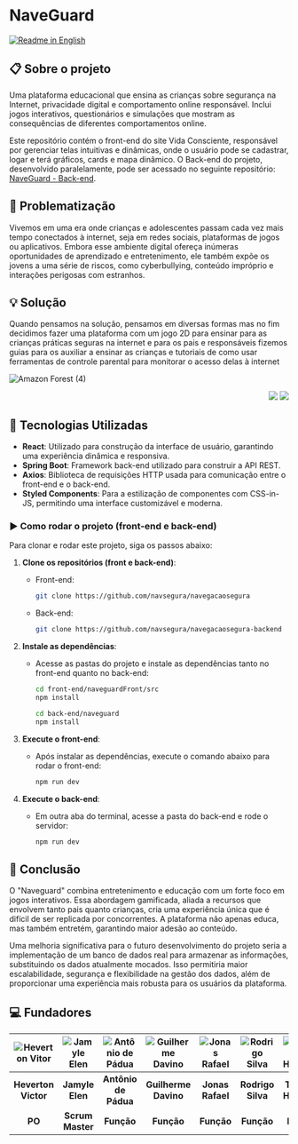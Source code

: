 # NaveGuard
[![Readme in English](https://img.shields.io/badge/README-English-green)](./README_EN.md)

## 📋 Sobre o projeto
Uma plataforma educacional que ensina as crianças sobre segurança na Internet, privacidade digital e comportamento online responsável. Inclui jogos interativos, questionários e simulações que mostram as consequências de diferentes comportamentos online.

Este repositório contém o front-end do site Vida Consciente, responsável por gerenciar telas intuitivas e dinâmicas, onde o usuário pode se cadastrar, logar e terá gráficos, cards e mapa dinâmico. O Back-end do projeto, desenvolvido paralelamente, pode ser acessado no seguinte repositório: [NaveGuard - Back-end](https://github.com/navsegura/navegacaosegura-backend).

## 🚫 Problematização
Vivemos em uma era onde crianças e adolescentes passam cada vez mais tempo conectados à internet, seja em redes sociais, plataformas de jogos ou aplicativos. Embora esse ambiente digital ofereça inúmeras oportunidades de aprendizado e entretenimento, ele também expõe os jovens a uma série de riscos, como cyberbullying, conteúdo impróprio e interações perigosas com estranhos.

## 💡 Solução
Quando pensamos na solução, pensamos em diversas formas mas no fim decidimos fazer uma plataforma com um jogo 2D para ensinar para as crianças práticas seguras na internet e para os pais e responsáveis fizemos guias para os auxiliar a ensinar as crianças e tutoriais de como usar ferramentas de controle parental para monitorar o acesso delas à internet

![Amazon Forest (4)](https://github.com/user-attachments/assets/1199baf1-7be2-4a2f-bd43-d198a6d377eb)

<div align="end">

[![](https://github.com/user-attachments/assets/36112c66-7d4e-4b53-a390-891e9adb67cd)](https://www.linkedin.com/search/results/all/?fetchDeterministicClustersOnly=true&heroEntityKey=urn%3Ali%3Aorganization%3A105400839&keywords=naveguard&origin=RICH_QUERY_TYPEAHEAD_HISTORY&position=0&searchId=8bc26013-42de-4d7c-bf8e-c8dcdec124f2&sid=oVK&spellCorrectionEnabled=true)
[![](https://github.com/user-attachments/assets/8b37cf0f-c9f9-4ba4-9a10-9510a338d37e)](https://www.linkedin.com/search/results/all/?fetchDeterministicClustersOnly=true&heroEntityKey=urn%3Ali%3Aorganization%3A105400839&keywords=naveguard&origin=RICH_QUERY_TYPEAHEAD_HISTORY&position=0&searchId=8bc26013-42de-4d7c-bf8e-c8dcdec124f2&sid=oVK&spellCorrectionEnabled=true)
</div>

## 🚀 Tecnologias Utilizadas
- **React**: Utilizado para construção da interface de usuário, garantindo uma experiência dinâmica e responsiva.
- **Spring Boot**: Framework back-end utilizado para construir a API REST.
- **Axios**: Biblioteca de requisições HTTP usada para comunicação entre o front-end e o back-end.
- **Styled Components**: Para a estilização de componentes com CSS-in-JS, permitindo uma interface customizável e moderna.

### ▶ Como rodar o projeto (front-end e back-end)
Para clonar e rodar este projeto, siga os passos abaixo:

1. **Clone os repositórios (front e back-end)**:
   - Front-end:
     ```bash
     git clone https://github.com/navsegura/navegacaosegura
     ```
   - Back-end:
     ```bash
     git clone https://github.com/navsegura/navegacaosegura-backend
     ```

2. **Instale as dependências**:
   - Acesse as pastas do projeto e instale as dependências tanto no front-end quanto no back-end:
     ```bash
     cd front-end/naveguardFront/src
     npm install
     ```
     ```bash
     cd back-end/naveguard
     npm install
     ```

3. **Execute o front-end**:
   - Após instalar as dependências, execute o comando abaixo para rodar o front-end:
     ```bash
     npm run dev
     ```

4. **Execute o back-end**:
   - Em outra aba do terminal, acesse a pasta do back-end e rode o servidor:
     ```bash
     npm run dev
     ```

## 📅 Conclusão
O "Naveguard" combina entretenimento e educação com um forte foco em jogos interativos. Essa abordagem gamificada, aliada a recursos que envolvem tanto pais quanto crianças, cria uma experiência única que é difícil de ser replicada por concorrentes. A plataforma não apenas educa, mas também entretém, garantindo maior adesão ao conteúdo.
 
Uma melhoria significativa para o futuro desenvolvimento do projeto seria a implementação de um banco de dados real para armazenar as informações, substituindo os dados atualmente mocados. Isso permitiria maior escalabilidade, segurança e flexibilidade na gestão dos dados, além de proporcionar uma experiência mais robusta para os usuários da plataforma.

## 💻 Fundadores

| ![Heverton Vitor][img1] | ![Jamyle Elen][img2] | ![Antônio de Pádua][img3] | ![Guilherme Davino][img4] | ![Jonas Rafael][img5] | ![Rodrigo Silva][img6] | ![Theofilo Henrique][img7] | ![Leandra Mayla][img8] |
|:-----------------------:|:--------------------:|:-------------------------:|:-------------------------:|:---------------------:|:----------------------:|:--------------------------:|:----------------------:|
| **Heverton Victor**      | **Jamyle Elen**      | **Antônio de Pádua**      | **Guilherme Davino**      | **Jonas Rafael**      | **Rodrigo Silva**      | **Theofilo Henrique**      | **Leandra Mayla**      |
| **PO**                  | **Scrum Master**     | **Função**                | **Função**                | **Função**            | **Função**             | **Função**                 | **Social Media**       |

[img1]: https://github.com/user-attachments/assets/4f7785c6-6bf1-4df3-bffe-952bd125e7b0
[img2]: https://github.com/user-attachments/assets/4b3637cc-e1a0-45e4-af1b-6b37f3626ecb
[img3]: https://github.com/user-attachments/assets/2cc51c8b-fe97-4f55-ae3a-dd8e95a36ede
[img4]: https://github.com/user-attachments/assets/dc908943-6114-453d-a2dc-ea90c06c19c4
[img5]: https://github.com/user-attachments/assets/9958bd7d-a61e-4d84-81e2-049fb0620892
[img6]: https://github.com/user-attachments/assets/712e6e18-99ae-4387-94fd-32cec5564e3f
[img7]: https://github.com/user-attachments/assets/0e1acee6-6b75-43dc-b61e-21a25d03b42b
[img8]: https://github.com/user-attachments/assets/d9bfc7f5-8b31-4930-b308-b0596cb58f19

